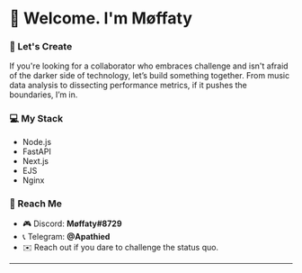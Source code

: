 # 👋 Welcome. I'm **Møffaty**  

### 🤝 Let's Create  
If you're looking for a collaborator who embraces challenge and isn't afraid of the darker side of technology, let’s build something together. From music data analysis to dissecting performance metrics, if it pushes the boundaries, I’m in.

### 💻 My Stack  
- Node.js  
- FastAPI  
- Next.js  
- EJS  
- Nginx  

### 💬 Reach Me  
- 🎮 Discord: **Møffaty#8729**  
- 📞 Telegram: **@Apathied**  
- ✉️ Reach out if you dare to challenge the status quo.

---

